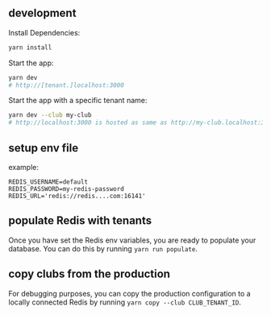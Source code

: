## development

Install Dependencies:

```bash
yarn install
```

Start the app:

```bash
yarn dev
# http://[tenant.]localhost:3000
```

Start the app with a specific tenant name:

```bash
yarn dev --club my-club
# http://localhost:3000 is hosted as same as http://my-club.localhost:3000
```

## setup env file

example:

```
REDIS_USERNAME=default
REDIS_PASSWORD=my-redis-password
REDIS_URL='redis://redis....com:16141'
```

## populate Redis with tenants

Once you have set the Redis env variables, you are ready to populate your database.
You can do this by running `yarn run populate`.

## copy clubs from the production

For debugging purposes, you can copy the production configuration to a locally connected Redis by running `yarn copy --club CLUB_TENANT_ID`.
